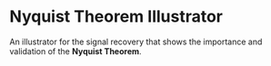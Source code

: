 # Nyquist Theorem Illustrator
An illustrator for the signal recovery that shows the importance and validation of the **Nyquist Theorem**.
